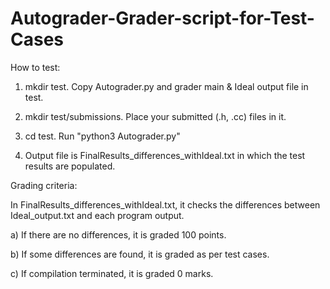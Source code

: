 # Autograder-Grader-script-for-Test-Cases

How to test:

1. mkdir test. Copy Autograder.py and grader main & Ideal output file in test.

2. mkdir test/submissions. Place your submitted (.h, .cc) files in it.

3. cd test. Run "python3 Autograder.py"

4. Output file is FinalResults_differences_withIdeal.txt in which the test results are populated.

 

Grading criteria:

In FinalResults_differences_withIdeal.txt, it checks the differences between Ideal_output.txt and each program output.

a) If there are no differences, it is graded 100 points.

b) If some differences are found, it is graded as per test cases.

c) If compilation terminated, it is graded 0 marks.
